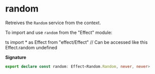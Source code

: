 # random

Retreives the `Random` service from the context.

To import and use `random` from the "Effect" module:

ts
import \* as Effect from "effect/Effect"
// Can be accessed like this
Effect.random
undefined

**Signature**

```ts
export declare const random: Effect<Random.Random, never, never>
```
